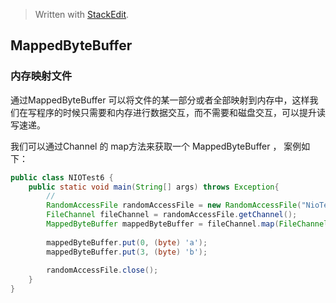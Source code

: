 


> Written with [StackEdit](https://stackedit.io/).
## MappedByteBuffer

### 内存映射文件
通过MappedByteBuffer 可以将文件的某一部分或者全部映射到内存中，这样我们在写程序的时候只需要和内存进行数据交互，而不需要和磁盘交互，可以提升读写速递。

我们可以通过Channel 的 map方法来获取一个 MappedByteBuffer ， 案例如下：

```java
public class NIOTest6 {  
    public static void main(String[] args) throws Exception{
	    // 
        RandomAccessFile randomAccessFile = new RandomAccessFile("NioTest6.txt", "rw");  
        FileChannel fileChannel = randomAccessFile.getChannel();  
        MappedByteBuffer mappedByteBuffer = fileChannel.map(FileChannel.MapMode.READ_WRITE, 0, 5);  
  
        mappedByteBuffer.put(0, (byte) 'a');  
        mappedByteBuffer.put(3, (byte) 'b');  
  
        randomAccessFile.close();  
    }  
}
```
<!--stackedit_data:
eyJoaXN0b3J5IjpbLTEwOTE4Mzk0NTMsNjI2MDk0ODk2XX0=
-->